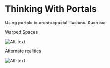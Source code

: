 # Thinking With Portals
Using portals to create spacial illusions. Such as:

Warped Spaces

![Alt-text](Screenshots/Tardis.gif?raw=true)

Alternate realities

![Alt-text](Screenshots/AltReality.gif?raw=true)
